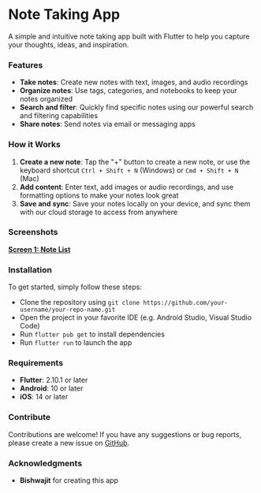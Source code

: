 **Note Taking App**
=====================

A simple and intuitive note taking app built with Flutter to help you capture your thoughts, ideas, and inspiration.

### Features

* **Take notes**: Create new notes with text, images, and audio recordings
* **Organize notes**: Use tags, categories, and notebooks to keep your notes organized
* **Search and filter**: Quickly find specific notes using our powerful search and filtering capabilities
* **Share notes**: Send notes via email or messaging apps

### How it Works

1. **Create a new note**: Tap the "+" button to create a new note, or use the keyboard shortcut `Ctrl + Shift + N` (Windows) or `Cmd + Shift + N` (Mac)
2. **Add content**: Enter text, add images or audio recordings, and use formatting options to make your notes look great
3. **Save and sync**: Save your notes locally on your device, and sync them with our cloud storage to access from anywhere

### Screenshots

[**Screen 1: Note List**](https://s1.gifyu.com/images/SOjVq.png)

### Installation

To get started, simply follow these steps:

* Clone the repository using `git clone https://github.com/your-username/your-repo-name.git`
* Open the project in your favorite IDE (e.g. Android Studio, Visual Studio Code)
* Run `flutter pub get` to install dependencies
* Run `flutter run` to launch the app

### Requirements

* **Flutter**: 2.10.1 or later
* **Android**: 10 or later
* **iOS**: 14 or later
### Contribute

Contributions are welcome! If you have any suggestions or bug reports, please create a new issue on [GitHub](https://github.com/Bishwajit-2810/Notes-App).


### Acknowledgments

* **Bishwajit** for creating this app
